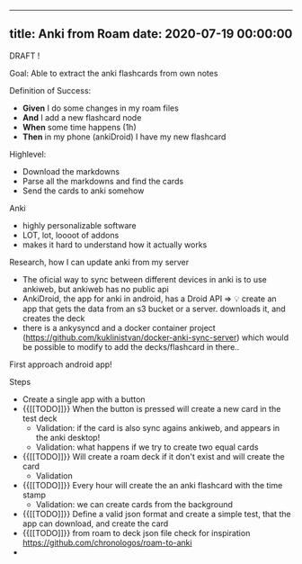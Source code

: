 
---
title: Anki from Roam
date: 2020-07-19 00:00:00
---


DRAFT !





Goal: Able to extract the anki  flashcards from own notes


Definition of Success:
  - **Given** I do some changes in my roam files
  - **And** I add a new flashcard node
  - **When** some time happens (1h)
  - **Then** in my phone (ankiDroid) I have my new flashcard


Highlevel:
  - Download the markdowns
  - Parse all the markdowns and find the cards
  - Send the cards to anki somehow


Anki
  - highly personalizable software
  - LOT, lot, loooot of addons
  - makes it hard to understand how it actually works


Research, how I can update anki from my server
  - The oficial way to sync between different devices in anki is to use ankiweb, but ankiweb has no public api
  - AnkiDroid, the app for anki in android, has a Droid API => 💡 create an app that gets the data from an s3 bucket or a server. downloads it, and creates the deck
  - there is a ankysyncd and a docker container project (https://github.com/kuklinistvan/docker-anki-sync-server) which would be possible to modify to add the decks/flashcard in there..


First approach android app!


Steps 
  - Create a single app with a button
  - {{[[TODO]]}} When the button is pressed will create a new card in the test deck
      - Validation: if the card is also sync agains ankiweb, and appears in the anki desktop!
      - Validation: what happens if we try to create two equal cards
  - {{[[TODO]]}} Will create a roam deck if it don't exist and will create the card
      - Validation 
  - {{[[TODO]]}}  Every hour will create the an anki flashcard with the time stamp
      - Validation: we can create cards from the background
  - {{[[TODO]]}} Define a valid json format  and create a simple test, that the app can download, and create the card
  - {{[[TODO]]}} from roam to deck json file check for inspiration https://github.com/chronologos/roam-to-anki
  - 
